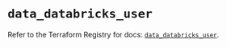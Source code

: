 # `data_databricks_user`

Refer to the Terraform Registry for docs: [`data_databricks_user`](https://registry.terraform.io/providers/databricks/databricks/1.81.0/docs/data-sources/user).
